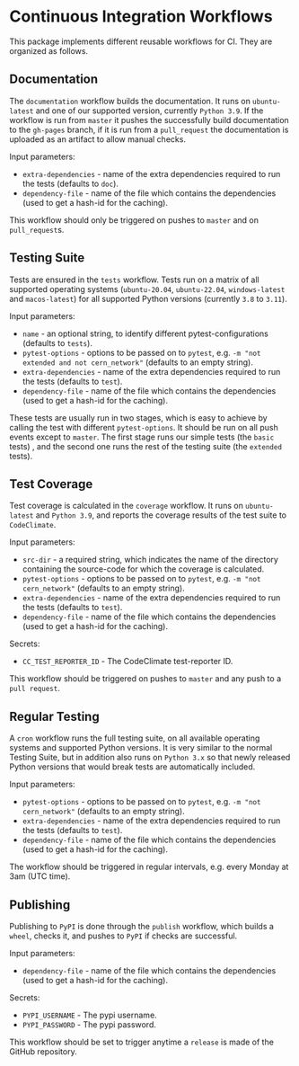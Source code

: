 # Continuous Integration Workflows

This package implements different reusable workflows for CI.
They are organized as follows.

## Documentation

The `documentation` workflow builds the documentation. 
It runs on `ubuntu-latest` and one of our supported version, currently `Python 3.9`.
If the workflow is run from `master` it pushes the successfully build documentation to the `gh-pages` branch,
if it is run from a `pull_request` the documentation is uploaded as an artifact to allow manual checks.

Input parameters: 
  - `extra-dependencies` - name of the extra dependencies required to run the tests (defaults to `doc`).
  - `dependency-file` - name of the file which contains the dependencies (used to get a hash-id for the caching).

This workflow should only be triggered on pushes to `master` and on `pull_request`s.

## Testing Suite

Tests are ensured in the `tests` workflow.
Tests run on a matrix of all supported operating systems (`ubuntu-20.04`, `ubuntu-22.04`, `windows-latest` and `macos-latest`) for all supported Python versions (currently `3.8` to `3.11`).

Input parameters: 
  - `name` - an optional string, to identify different pytest-configurations (defaults to `tests`).
  - `pytest-options` - options to be passed on to `pytest`, e.g. `-m "not extended and not cern_network"` (defaults to an empty string).
  - `extra-dependencies` - name of the extra dependencies required to run the tests (defaults to `test`).
  - `dependency-file` - name of the file which contains the dependencies (used to get a hash-id for the caching).

These tests are usually run in two stages, which is easy to achieve by calling the test with different `pytest-options`.
It should be run on all push events except to `master`. 
The first stage runs our simple tests (the `basic` tests) , and the second one runs the rest of the testing suite (the `extended` tests).

## Test Coverage

Test coverage is calculated in the `coverage` workflow.
It runs on `ubuntu-latest` and `Python 3.9`, and reports the coverage results of the test suite to `CodeClimate`.

Input parameters: 
  - `src-dir` - a required string, which indicates the name of the directory 
                containing the source-code for which the coverage is calculated.
  - `pytest-options` - options to be passed on to `pytest`, e.g. `-m "not cern_network"` (defaults to an empty string).
  - `extra-dependencies` - name of the extra dependencies required to run the tests (defaults to `test`).
  - `dependency-file` - name of the file which contains the dependencies (used to get a hash-id for the caching).

Secrets:
  - `CC_TEST_REPORTER_ID` - The CodeClimate test-reporter ID.

This workflow should be triggered on pushes to `master` and any push to a `pull request`.

## Regular Testing

A `cron` workflow runs the full testing suite, on all available operating systems and supported Python versions.
It is very similar to the normal Testing Suite, but in addition also runs on `Python 3.x` so that newly released Python versions that would break tests are automatically included.

Input parameters: 
  - `pytest-options` - options to be passed on to `pytest`, e.g. `-m "not cern_network"` (defaults to an empty string).
  - `extra-dependencies` - name of the extra dependencies required to run the tests (defaults to `test`).
  - `dependency-file` - name of the file which contains the dependencies (used to get a hash-id for the caching).

The workflow should be triggered in regular intervals, e.g. every Monday at 3am (UTC time).

## Publishing

Publishing to `PyPI` is done through the `publish` workflow, 
which builds a `wheel`, checks it, and pushes to `PyPI` if checks are successful.

Input parameters: 
  - `dependency-file` - name of the file which contains the dependencies (used to get a hash-id for the caching).

Secrets:
  - `PYPI_USERNAME` - The pypi username.
  - `PYPI_PASSWORD` - The pypi password.

This workflow should be set to trigger anytime a `release` is made of the GitHub repository.